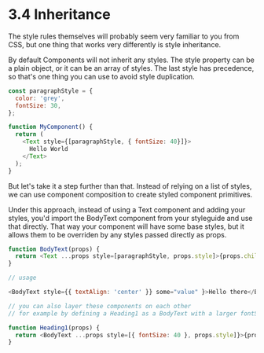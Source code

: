 # 3.4 Inheritance

The style rules themselves will probably seem very familiar to you from CSS, but one thing that works very differently is style inheritance.

By default Components will not inherit any styles. The style property can be a plain object, or it can be an array of styles. The last style has precedence, so that's one thing you can use to avoid style duplication.

```javascript
const paragraphStyle = {
  color: 'grey',
  fontSize: 30,
};

function MyComponent() {
  return (
    <Text style={[paragraphStyle, { fontSize: 40}]}>
      Hello World
    </Text>
  );
}
```

But let's take it a step further than that. Instead of relying on a list of styles, we can use component composition to create styled component primitives.

Under this approach, instead of using a Text component and adding your styles, you'd import the BodyText component from your styleguide and use that directly. That way your component will have some base styles, but it allows them to be overriden by any styles passed directly as props.

```js
function BodyText(props) {
  return <Text ...props style=[paragraphStyle, props.style]>{props.children}</Text>;
}

// usage

<BodyText style={{ textAlign: 'center' }} some="value" }>Hello there</BodyText>

// you can also layer these components on each other
// for example by defining a Heading1 as a BodyText with a larger fontSize

function Heading1(props) {
  return <BodyText ...props style=[{ fontSize: 40 }, props.style]}>{props.children}</BodyText>;
}
```



